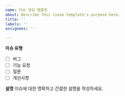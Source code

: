 ```yaml
---
name: 이슈 생성 템플릿
about: Describe this issue template's purpose here.
title: ''
labels: ''
assignees: ''

---
```


**이슈 유형**
- [ ] 버그
- [ ] 기능 요청
- [ ] 질문
- [ ] 개선사항

**설명**
이슈에 대한 명확하고 간결한 설명을 작성하세요.
